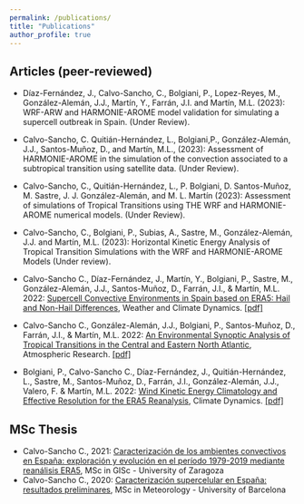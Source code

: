 ```yaml
---
permalink: /publications/
title: "Publications"
author_profile: true
---
```



Articles (peer-reviewed)
---------------
- Díaz-Fernández, J., Calvo-Sancho, C., Bolgiani, P., Lopez-Reyes, M., González-Alemán, J.J., Martín, Y., Farrán, J.I. and Martín, M.L. (2023): WRF-ARW and HARMONIE-AROME model validation for simulating a supercell outbreak in Spain. (Under Review). 

- Calvo-Sancho, C. Quitián-Hernández, L., Bolgiani,P., González-Alemán, J.J., Santos-Muñoz, D., and Martín, M.L.,  (2023): Assessment of HARMONIE-AROME in the simulation of the convection associated to a subtropical transition using satellite data. (Under Review). 

- Calvo-Sancho, C., Quitián-Hernández, L., P. Bolgiani, D. Santos-Muñoz, M. Sastre, J. J. González-Alemán, and M. L. Martín (2023): Assessment of simulations of Tropical Transitions using THE WRF and HARMONIE-AROME numerical models. (Under Review). 

- Calvo-Sancho, C., Bolgiani, P., Subias, A., Sastre, M., González-Alemán, J.J. and Martín, M.L. (2023): Horizontal Kinetic Energy Analysis of Tropical Transition Simulations with the WRF and HARMONIE-AROME Models (Under review). 


- Calvo-Sancho C., Díaz-Fernández, J., Martín, Y., Bolgiani, P.,  Sastre, M., González-Alemán, J.J., Santos-Muñoz, D., Farrán, J.I., & Martín, M.L. 2022: [Supercell Convective Environments in Spain based on ERA5: Hail and Non-Hail Differences](https://doi.org/10.5194/wcd-3-1021-2022), Weather and Climate Dynamics. [[pdf]](http://ccalvosa.github.io/files/CalvoSancho_et_al_2022b.pdf)

- Calvo-Sancho C., González-Alemán, J.J., Bolgiani, P., Santos-Muñoz, D., Farrán, J.I., & Martín, M.L. 2022: [An Environmental Synoptic Analysis of Tropical Transitions in the Central and Eastern North Atlantic](https://doi.org/10.1016/j.atmosres.2022.106353), Atmospheric Research. [[pdf]](http://ccalvosa.github.io/files/CalvoSancho_et_al_2022.pdf)

- Bolgiani, P., Calvo-Sancho C., Díaz-Fernández, J., Quitián-Hernández, L., Sastre, M., Santos-Muñoz, D., Farrán, J.I., González-Alemán, J.J., Valero, F. & Martín, M.L. 2022: [Wind Kinetic Energy Climatology and Effective Resolution for the ERA5 Reanalysis](https://doi.org/10.1007/s00382-022-06154-y), Climate Dynamics. [[pdf]](http://ccalvosa.github.io/files/Bolgiani_et_al_2022.pdf)


MSc Thesis
---------------

- Calvo-Sancho C., 2021: [Caracterización de los ambientes convectivos en España: exploración y evolución en el período 1979-2019 mediante reanálisis ERA5](http://ccalvosa.github.io/files/CalvoSancho_Carlos_MasterThesis2021.pdf), MSc in GISc - University of Zaragoza
- Calvo-Sancho C., 2020: [Caracterización supercelular en España: resultados preliminares](http://ccalvosa.github.io/files/CalvoSanchoCarlos_MasterThesis2020.pdf), MSc in Meteorology - University of Barcelona
